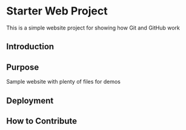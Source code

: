 # Starter Web Project

This is a simple website project for showing how Git and GitHub work

## Introduction

## Purpose

Sample website with plenty of files for demos

## Deployment

## How to Contribute
